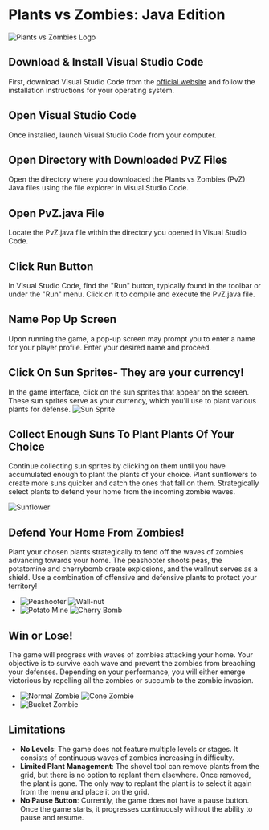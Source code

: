 # Plants vs Zombies: Java Edition

![Plants vs Zombies Logo](GAME_LOGO.png)

<!-- Installation -->

## Download & Install Visual Studio Code
First, download Visual Studio Code from the [official website](https://code.visualstudio.com/) and follow the installation instructions for your operating system.

## Open Visual Studio Code
Once installed, launch Visual Studio Code from your computer.

## Open Directory with Downloaded PvZ Files
Open the directory where you downloaded the Plants vs Zombies (PvZ) Java files using the file explorer in Visual Studio Code.

<!-- Game Play -->

## Open PvZ.java File
Locate the PvZ.java file within the directory you opened in Visual Studio Code.

## Click Run Button
In Visual Studio Code, find the "Run" button, typically found in the toolbar or under the "Run" menu. Click on it to compile and execute the PvZ.java file.

## Name Pop Up Screen
Upon running the game, a pop-up screen may prompt you to enter a name for your player profile. Enter your desired name and proceed.

## Click On Sun Sprites- They are your currency!
In the game interface, click on the sun sprites that appear on the screen. These sun sprites serve as your currency, which you'll use to plant various plants for defense.
![Sun Sprite](/upscaled/SUN_UPSCALED.png)

## Collect Enough Suns To Plant Plants Of Your Choice
Continue collecting sun sprites by clicking on them until you have accumulated enough to plant the plants of your choice. Plant sunflowers to create more suns quicker and catch the ones that fall on them. Strategically select plants to defend your home from the incoming zombie waves.

![Sunflower](/upscaled/SUNFLOWER_UPSCALED.png)

## Defend Your Home From Zombies!
Plant your chosen plants strategically to fend off the waves of zombies advancing towards your home. The peashooter shoots peas, the potatomine and cherrybomb create explosions, and the wallnut serves as a shield. Use a combination of offensive and defensive plants to protect your territory!
- ![Peashooter](/upscaled/PEASHOOTER_UPSCALED.png) ![Wall-nut](/upscaled/WALLNUT_UPSCALED.png)
- ![Potato Mine](/upscaled/POTATOMINE_UPSCALED.png) ![Cherry Bomb](/upscaled/CHERRYBOMB_UPSCALED.png)

## Win or Lose!
The game will progress with waves of zombies attacking your home. Your objective is to survive each wave and prevent the zombies from breaching your defenses. Depending on your performance, you will either emerge victorious by repelling all the zombies or succumb to the zombie invasion.
- ![Normal Zombie](/upscaled/NORMAL_ZOMBIE_UPSCALED.png) ![Cone Zombie](/upscaled/CONE_ZOMBIE_UPSCALED.png)
- ![Bucket Zombie](/upscaled/BUCKET_ZOMBIE_UPSCALED.png)

<!-- Limitations -->

## Limitations
- **No Levels**: The game does not feature multiple levels or stages. It consists of continuous waves of zombies increasing in difficulty.
- **Limited Plant Management**: The shovel tool can remove plants from the grid, but there is no option to replant them elsewhere. Once removed, the plant is gone. The only way to replant the plant is to select it again from the menu and place it on the grid.
- **No Pause Button**: Currently, the game does not have a pause button. Once the game starts, it progresses continuously without the ability to pause and resume.